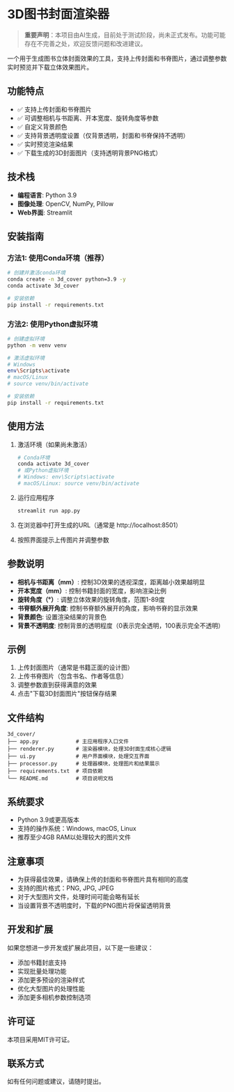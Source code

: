 # 3D图书封面渲染器

> **重要声明**：本项目由AI生成，目前处于测试阶段，尚未正式发布。功能可能存在不完善之处，欢迎反馈问题和改进建议。

一个用于生成图书立体封面效果的工具，支持上传封面和书脊图片，通过调整参数实时预览并下载立体效果图片。

## 功能特点

- ✅ 支持上传封面和书脊图片
- ✅ 可调整相机与书距离、开本宽度、旋转角度等参数
- ✅ 自定义背景颜色
- ✅ 支持背景透明度设置（仅背景透明，封面和书脊保持不透明）
- ✅ 实时预览渲染结果
- ✅ 下载生成的3D封面图片（支持透明背景PNG格式）

## 技术栈

- **编程语言**: Python 3.9
- **图像处理**: OpenCV, NumPy, Pillow
- **Web界面**: Streamlit

## 安装指南

### 方法1: 使用Conda环境（推荐）

```bash
# 创建并激活conda环境
conda create -n 3d_cover python=3.9 -y
conda activate 3d_cover

# 安装依赖
pip install -r requirements.txt
```

### 方法2: 使用Python虚拟环境

```bash
# 创建虚拟环境
python -m venv venv

# 激活虚拟环境
# Windows
env\Scripts\activate
# macOS/Linux
# source venv/bin/activate

# 安装依赖
pip install -r requirements.txt
```

## 使用方法

1. 激活环境（如果尚未激活）
   ```bash
   # Conda环境
   conda activate 3d_cover
   # 或Python虚拟环境
   # Windows: env\Scripts\activate
   # macOS/Linux: source venv/bin/activate
   ```

2. 运行应用程序
   ```bash
   streamlit run app.py
   ```

3. 在浏览器中打开生成的URL（通常是 http://localhost:8501）

4. 按照界面提示上传图片并调整参数

## 参数说明

- **相机与书距离（mm）**: 控制3D效果的透视深度，距离越小效果越明显
- **开本宽度（mm）**: 控制书籍封面的宽度，影响渲染比例
- **旋转角度（°）**: 调整立体效果的旋转角度，范围1-89度
- **书脊额外展开角度**: 控制书脊额外展开的角度，影响书脊的显示效果
- **背景颜色**: 设置渲染结果的背景色
- **背景不透明度**: 控制背景的透明程度（0表示完全透明，100表示完全不透明）

## 示例

1. 上传封面图片（通常是书籍正面的设计图）
2. 上传书脊图片（包含书名、作者等信息）
3. 调整参数直到获得满意的效果
4. 点击"下载3D封面图片"按钮保存结果

## 文件结构

```
3d_cover/
├── app.py            # 主应用程序入口文件
├── renderer.py       # 渲染器模块，处理3D封面生成核心逻辑
├── ui.py             # 用户界面模块，处理交互界面
├── processor.py      # 处理器模块，处理图片和结果展示
├── requirements.txt  # 项目依赖
└── README.md         # 项目说明文档
```

## 系统要求

- Python 3.9或更高版本
- 支持的操作系统：Windows, macOS, Linux
- 推荐至少4GB RAM以处理较大的图片文件

## 注意事项

- 为获得最佳效果，请确保上传的封面和书脊图片具有相同的高度
- 支持的图片格式：PNG, JPG, JPEG
- 对于大型图片文件，处理时间可能会略有延长
- 当设置背景不透明度时，下载的PNG图片将保留透明背景

## 开发和扩展

如果您想进一步开发或扩展此项目，以下是一些建议：

- 添加书籍封底支持
- 实现批量处理功能
- 添加更多预设的渲染样式
- 优化大型图片的处理性能
- 添加更多相机参数控制选项

## 许可证

本项目采用MIT许可证。

## 联系方式

如有任何问题或建议，请随时提出。